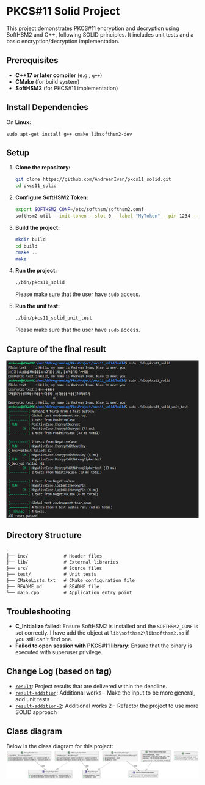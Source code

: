 # PKCS#11 Solid Project

This project demonstrates PKCS#11 encryption and decryption using SoftHSM2 and C++, following SOLID principles. It includes unit tests and a basic encryption/decryption implementation.

## Prerequisites

- **C++17 or later compiler** (e.g., `g++`)
- **CMake** (for build system)
- **SoftHSM2** (for PKCS#11 implementation)

## Install Dependencies

On **Linux**:
```
sudo apt-get install g++ cmake libsofthsm2-dev
```

## Setup

1. **Clone the repository:**

   ```bash
   git clone https://github.com/AndreanIvan/pkcs11_solid.git
   cd pkcs11_solid
   ```

2. **Configure SoftHSM2 Token:**

   ```bash
   export SOFTHSM2_CONF=/etc/softhsm/softhsm2.conf
   softhsm2-util --init-token --slot 0 --label "MyToken" --pin 1234 --so-pin 0000
   ```

3. **Build the project:**

   ```bash
   mkdir build
   cd build
   cmake ..
   make
   ```

4. **Run the project:**

   ```bash
   ./bin/pkcs11_solid
   ```
   Please make sure that the user have `sudo` access.

5. **Run the unit test:**

   ```bash
   ./bin/pkcs11_solid_unit_test
   ```
   Please make sure that the user have `sudo` access.

## Capture of the final result

![Result Capture](./result_capture.png)

## Directory Structure

```
.
├── inc/             # Header files
├── lib/             # External libraries
├── src/             # Source files
├── test/            # Unit tests
├── CMakeLists.txt   # CMake configuration file
├── README.md        # README file
└── main.cpp         # Application entry point
```

## Troubleshooting

- **C_Initialize failed**: Ensure SoftHSM2 is installed and the `SOFTHSM2_CONF` is set correctly. I have add the object at `lib\softhsm2\libsofthsm2.so` if you still can't find one.
- **Failed to open session with PKCS#11 library**: Ensure that the binary is executed with superuser privilege.

## Change Log (based on tag)

- [`result`](https://github.com/AndreanIvan/pkcs11_solid/releases/tag/result): Project results that are delivered within the deadline.
- [`result-addition`](https://github.com/AndreanIvan/pkcs11_solid/releases/tag/result-addition): Additional works - Make the input to be more general, add unit tests
- [`result-addition-2`](https://github.com/AndreanIvan/pkcs11_solid/releases/tag/result-addition-2): Additional works 2 - Refactor the project to use more SOLID approach

## Class diagram
Below is the class diagram for this project:
![Class Diagram](./doc/ClassDiagram.png)
